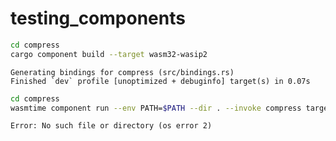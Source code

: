 # testing_components

```bash
cd compress
cargo component build --target wasm32-wasip2
```
                                                            
```
Generating bindings for compress (src/bindings.rs)
Finished `dev` profile [unoptimized + debuginfo] target(s) in 0.07s
```

```bash
cd compress
wasmtime component run --env PATH=$PATH --dir . --invoke compress target/wasm32-wasip2/debug/compress.wasm
```

```
Error: No such file or directory (os error 2)
```
